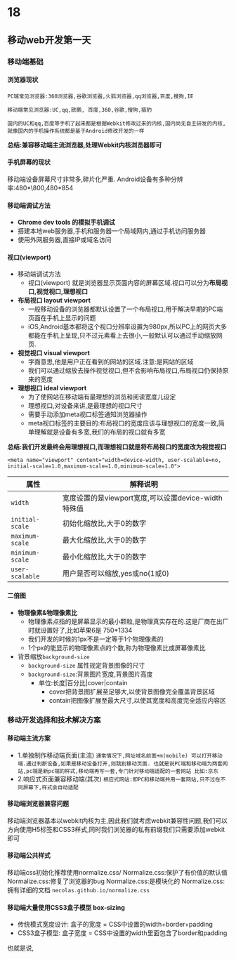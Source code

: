 # 18
## 移动web开发第一天
### 移动端基础
#### 浏览器现状
    PC端常见浏览器:360浏览器,谷歌浏览器,火狐浏览器,qq浏览器,百度,搜狗,IE

    移动端常见浏览器:UC,qq,欧鹏, 百度,360,谷歌,搜狗,猎豹

    国内的UC和qq,百度等手机了起来都是根据Webkit修改过来的内核,国内尚无自主研发的内核,就像国内的手机操作系统都是基于Android修改开发的一样

**总结:兼容移动端主流浏览器,处理Webkit内核浏览器即可**

#### 手机屏幕的现状
移动端设备屏幕尺寸非常多,碎片化严重.
Android设备有多种分辨率:480*\800,480*854

#### 移动端调试方法
+ **Chrome dev tools 的模拟手机调试**
+ 搭建本地web服务器,手机和服务器一个局域网内,通过手机访问服务器
+ 使用外网服务器,直接IP或域名访问

#### 视口(viewport)
+ 移动端调试方法
    + 视口(viewport) 就是浏览器显示页面内容的屏幕区域.视口可以分为**布局视口,视觉视口,理想视口**
+ **布局视口 layout viewport**
    + 一般移动设备的浏览器都默认设置了一个布局视口,用于解决早期的PC端页面在手机上显示的问题
    + iOS,Android基本都将这个视口分辨率设置为980px,所以PC上的网页大多都能在手机上呈现,只不过元素看上去很小,一般默认可以通过手动缩放网页.
+ **视觉视口 visual viewport**
    + 字面意思,他是用户正在看到的网站的区域.注意:是网站的区域
    + 我们可以通过缩放去操作视觉视口,但不会影响布局视口,布局视口仍保持原来的宽度
+ **理想视口 ideal viewport**
    + 为了使网站在移动端有最理想的浏览和阅读宽度儿设定
    + 理想视口,对设备来讲,是最理想的视口尺寸
    + 需要手动添加meta视口标签通知浏览器操作
    + meta视口标签的主要目的:布局视口的宽度应该与理想视口的宽度一致,简单理解就是设备有多宽,我们的布局的视口就有多宽

**总结:我们开发最终会用理想视口,而理想视口就是将布局视口的宽度改为视觉视口**

`<meta name="viewport" content="width=device-width, user-scalable=no, initial-scale=1.0,maximum-scale=1.0,minimum-scale=1.0">`

|属性|解释说明|
|-|-|
|`width`|宽度设置的是viewport宽度,可以设置device-width特殊值|
|`initial-scale`|初始化缩放比,大于0的数字|
|`maximum-scale`|最大化缩放比,大于0的数字|
|`minimum-scale`|最小化缩放比,大于0的数字|
|`user-scalable`|用户是否可以缩放,yes或no(1或0)

#### 二倍图
+ **物理像素&物理像素比**
    + 物理像素点指的是屏幕显示的最小颗粒,是物理真实存在的.这是厂商在出厂时就设置好了,比如苹果6是 750*1334
    + 我们开发的时候的1px不是一定等于1个物理像素的
    + 1个px的能显示的物理像素点的个数,称为物理像素比或屏幕像素比
+ 背景缩放`background-size`
    + `background-size` 属性规定背景图像的尺寸
    + `background-size`:背景图片宽度,背景图片高度
        + 单位:长度|百分比|cover|contain
            + cover把背景图扩展至足够大,以使背景图像完全覆盖背景区域
            + contain把图像扩展至最大尺寸,以使其宽度和高度完全适应内容区

### 移动开发选择和技术解决方案
#### 移动端主流方案
+ 1.单独制作移动端页面(主流)
`通常情况下,网址域名前面+m(mobile)
可以打开移动端.通过判断设备,如果是移动设备打开,则跳到移动页面.
也就是说PC端和移动端为两套网站,pc端是新pc端的样式,移动端再写一套,专门针对移动端适配的一套网站
比如:京东`
+ 2.响应式页面兼容移动端(其次)
`相应式网站:即PC和移动端共用一套网站,只不过在不同屏幕下,样式会自动适配`
#### 移动端浏览器兼容问题
移动端浏览器基本以webkit内核为主,因此我们就考虑webkit兼容性问题,我们可以方向使用H5标签和CSS3样式,同时我们浏览器的私有前缀我们只需要添加webkit即可
#### 移动端公共样式
移动端css初始化推荐使用normalize.css/
Normalize.css:保护了有价值的默认值
Normalize.css:修复了浏览器的bug
Normalize.css:是模块化的
Normalize.css:拥有详细的文档
``necolas.github.io/normalize.css``

#### 移动端大量使用CSS3盒子模型 box-sizing
+ 传统模式宽度设计: 盒子的宽度 = CSS中设置的width+border+padding
+ CSS3盒子模型: 盒子宽度 = CSS中设置的width里面包含了border和padding

也就是说,